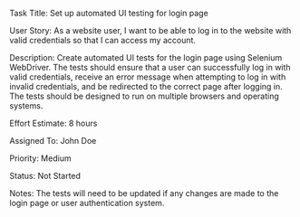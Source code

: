 Task Title: Set up automated UI testing for login page

User Story: As a website user, I want to be able to log in to the website with valid credentials so that I can access my account.

Description: Create automated UI tests for the login page using Selenium WebDriver. The tests should ensure that a user can successfully log in with valid credentials, receive an error message when attempting to log in with invalid credentials, and be redirected to the correct page after logging in. The tests should be designed to run on multiple browsers and operating systems. 

Effort Estimate: 8 hours

Assigned To: John Doe

Priority: Medium

Status: Not Started

Notes: The tests will need to be updated if any changes are made to the login page or user authentication system.
